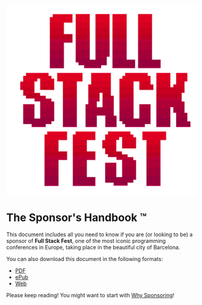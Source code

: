 &nbsp;<p style="text-align: center"><img src="images/logo.png" /></p>

# The Sponsor's Handbook ™

This document includes all you need to know if you are (or looking to be) a sponsor of **Full Stack Fest**, one of the most iconic programming conferences in Europe, taking place in the beautiful city of Barcelona.

You can also download this document in the following formats:

* [PDF](https://www.gitbook.com/download/pdf/book/codegram/full-stack-fest-sponsor-handbook)
* [ePub](https://www.gitbook.com/download/epub/book/codegram/full-stack-fest-sponsor-handbook)
* [Web](https://www.gitbook.com/read/book/codegram/full-stack-fest-sponsor-handbook)

Please keep reading! You might want to start with [Why Sponsoring](why-sponsor.md)!
